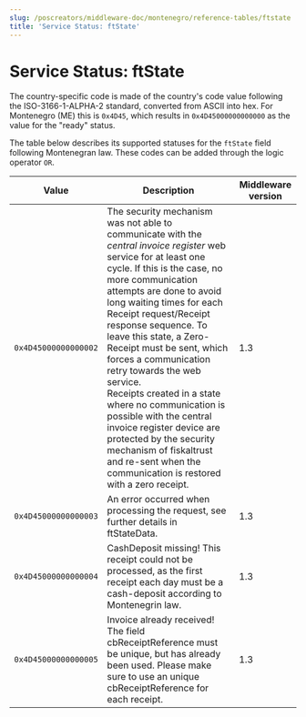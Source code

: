 ```yaml
---
slug: /poscreators/middleware-doc/montenegro/reference-tables/ftstate
title: 'Service Status: ftState'
---
```


# Service Status: ftState

The country-specific code is made of the country's code value following the ISO-3166-1-ALPHA-2 standard, converted from ASCII into hex. For Montenegro (ME) this is `0x4D45`, which results in `0x4D45000000000000` as the value for the "ready" status.

The table below describes its supported statuses for the `ftState` field following Montenegran law. These codes can be added through the logic operator `OR`.

| **Value**            | **Description**                                                                                     | **Middleware version** |
|----------------------|-----------------------------------------------------------------------------------------------------|---------------------|
| `0x4D45000000000002` | The security mechanism was not able to communicate with the _central invoice register_ web service for at least one cycle. If this is the case, no more communication attempts are done to avoid long waiting times for each Receipt request/Receipt response sequence. To leave this state, a Zero-Receipt must be sent, which forces a communication retry towards the web service.<br /> Receipts created in a state where no communication is possible with the central invoice register device are protected by the security mechanism of fiskaltrust and re-sent when the communication is restored with a zero receipt. | 1.3                 |
| `0x4D45000000000003` | An error occurred when processing the request, see further details in ftStateData. | 1.3                 |
| `0x4D45000000000004` | CashDeposit missing! This receipt could not be processed, as the first receipt each day must be a cash-deposit according to Montenegrin law. | 1.3                 |
| `0x4D45000000000005` | Invoice already received! The field cbReceiptReference must be unique, but has already been used. Please make sure to use an unique cbReceiptReference for each receipt. | 1.3                 |
